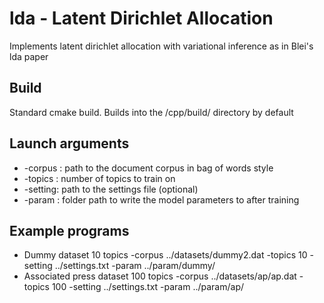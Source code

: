 # lda - Latent Dirichlet Allocation
Implements latent dirichlet allocation with variational inference as in Blei's lda paper

## Build
Standard cmake build. Builds into the /cpp/build/ directory by default

## Launch arguments
* -corpus : path to the document corpus in bag of words style
* -topics : number of topics to train on
* -setting: path to the settings file (optional)
* -param  : folder path to write the model parameters to after training

## Example programs
* Dummy dataset 10 topics
-corpus ../datasets/dummy2.dat -topics 10 -setting ../settings.txt -param ../param/dummy/
* Associated press dataset 100 topics
-corpus ../datasets/ap/ap.dat -topics 100 -setting ../settings.txt -param ../param/ap/
